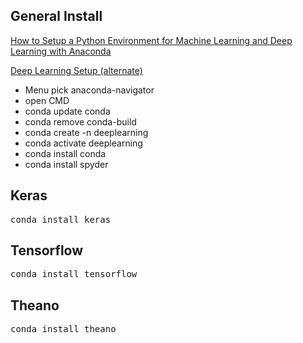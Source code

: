 <h2>General Install</h2>

[How to Setup a Python Environment for Machine Learning and Deep Learning with Anaconda](https://machinelearningmastery.com/setup-python-environment-machine-learning-deep-learning-anaconda/)

[Deep Learning Setup (alternate)](https://inmachineswetrust.com/posts/deep-learning-setup/)

- Menu pick anaconda-navigator
- open CMD
- conda update conda
- conda remove conda-build
- conda create -n deeplearning
- conda activate deeplearning
- conda install conda
- conda install spyder


<h2>Keras</h2>

<pre>
conda install keras
</pre>

<h2>Tensorflow</h2>

<pre>
conda install tensorflow
</pre>

<h2>Theano</h2>

<pre>
conda install theano
</pre>
